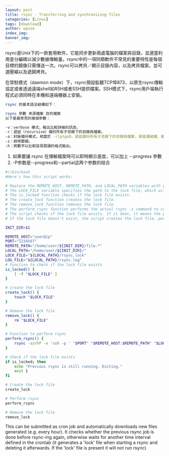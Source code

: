 ```yaml
---
layout: post
title: rsync - Transferring and synchronizing files 
categories: [Linux]
tags: [download]
author: wpsze
index_img: 
banner_img: 
---
```


rsync是Unix下的一款套用軟件，它能同步更新兩處電腦的檔案與目錄，並適當利用差分編碼以減少數據傳輸量。rsync中的一項同類軟件不常見的重要特性是每個目標的鏡像只需傳送一次。rsync可以拷貝／顯示目錄內容，以及拷貝檔案，並可選壓縮以及遞歸拷貝。

在常駐模式（daemon mode）下，rsync預設監聽TCP埠873，以原生rsync傳輸協定或者透過遠端shell如RSH或者SSH提供檔案。SSH模式下，rsync用戶端執行程式必須同時在本機和遠端機器上安裝。

```sh
rsync 的基本語法結構如下：

rsync 參數 來源檔案 目的檔案
以下是最常見的幾個參數：

-v：verbose 模式，輸出比較詳細的訊息。
-r：遞迴（recursive）備份所有子目錄下的目錄與檔案。
-a：封裝備份模式，相當於 -rlptgoD，遞迴備份所有子目錄下的目錄與檔案，保留連結檔、檔案的擁有者、群組、權限以及時間戳記。
-z：啟用壓縮。
-h：將數字以比較容易閱讀的格式輸出。
```

1. 如果要讓 rsync 在傳輸檔案時可以即時顯示進度，可以加上 --progress 參數
2. -P参数是--progress和--partial这两个参数的结合


```sh
#!/bin/bash
#Here's how this script works:

# Replace the REMOTE_HOST, REMOTE_PATH, and LOCAL_PATH variables with your actual remote host details, remote file path, and local directory path, respectively.
# The LOCK_FILE variable specifies the path to the lock file, which will be used to prevent multiple instances of the script from running simultaneously.
# The is_locked function checks if the lock file exists.
# The create_lock function creates the lock file.
# The remove_lock function removes the lock file.
# The perform_rsync function performs the actual rsync -z command to copy the files from the remote machine to the local machine.
# The script checks if the lock file exists. If it does, it means the previous rsync is still running, so it exits without starting a new rsync.
# If the lock file doesn't exist, the script creates the lock file, performs the rsync, and then removes the lock file.

INIT_DIR=$1

REMOTE_HOST="user@ip"
PORT="1234567"
REMOTE_PATH="/home/user/${INIT_DIR}/file.*" 
LOCAL_PATH="/home/user/${INIT_DIR}/" 
LOCK_FILE="${LOCAL_PATH}/rsync.lock" 
LOG_FILE="${LOCAL_PATH}/rsync.log"
# Function to check if the lock file exists
is_locked() {
    [ -f "$LOCK_FILE" ]
}

# Create the lock file
create_lock() {
    touch "$LOCK_FILE"
}

# Remove the lock file
remove_lock() {
    rm "$LOCK_FILE"
}

# Function to perform rsync
perform_rsync() {
    rsync -azvhP -e 'ssh -p ' "$PORT" "$REMOTE_HOST:$REMOTE_PATH" "$LOCAL_PATH" --log-file=${LOG_FILE}
}

# Check if the lock file exists
if is_locked; then
    echo "Previous rsync is still running. Exiting."
    exit 1
fi

# Create the lock file
create_lock

# Perform rsync
perform_rsync

# Remove the lock file
remove_lock
```

This can be submitted as cron job and automatically downloads new files generated (e.g. every hour). 
It checks whether the previous rsync job is done before rsync-ing again, otherwise waits for another time interval defined in the crontab (it generates a 'lock' file when starting a rsync and deleting it afterwards. If the 'lock' file is present it will not run rsync)


